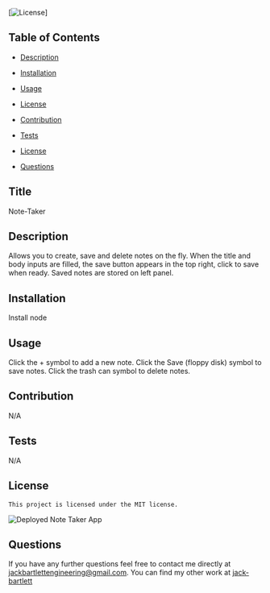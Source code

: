 
[![License](https://img.shields.io/badge/License-MIT-blue.svg)]
  ## Table of Contents

  * [Description](#description)

  * [Installation](#installation)

  * [Usage](#usage)

 * [License](#license) 

  * [Contribution](#contribution)

  * [Tests](#tests)

  * [License](#license)

  * [Questions](#questions)

## Title
Note-Taker

## Description
Allows you to create, save and delete notes on the fly. When the title and body inputs are filled, the save button appears in the top right, click to save when ready. Saved notes are stored on left panel.

## Installation
Install node

## Usage 
Click the + symbol to add a new note. Click the Save (floppy disk) symbol to save notes. Click the trash can symbol to delete notes. 

## Contribution
N/A

## Tests
N/A

## License
    This project is licensed under the MIT license.
    
![Deployed Note Taker App](https://user-images.githubusercontent.com/90886034/150461984-ff8115bf-06da-450a-80e4-0463297ab6f7.png)


## Questions 

If you have any further questions feel free to contact me directly at jackbartlettengineering@gmail.com.
You can find my other work at [jack-bartlett](https://github.com/jack-bartlett/)
